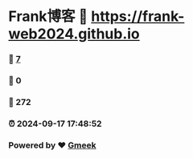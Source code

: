 # Frank博客 :link: https://frank-web2024.github.io 
### :page_facing_up: [7](https://frank-web2024.github.io/tag.html) 
### :speech_balloon: 0 
### :hibiscus: 272 
### :alarm_clock: 2024-09-17 17:48:52 
### Powered by :heart: [Gmeek](https://github.com/Meekdai/Gmeek)
